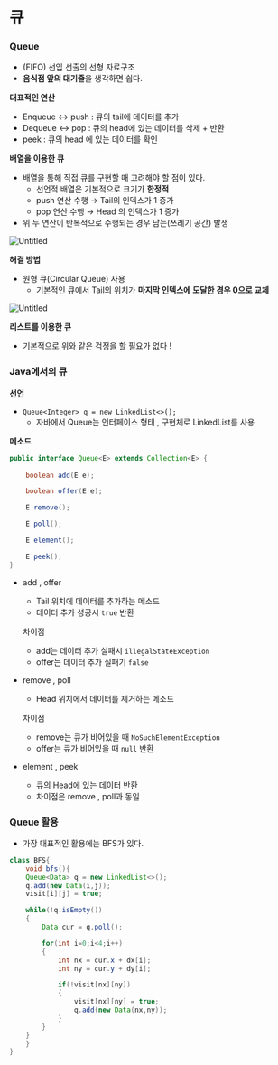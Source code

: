 # 큐

### Queue

- (FIFO) 선입 선출의 선형 자료구조
- **음식점 앞의 대기줄**을 생각하면 쉽다.

**대표적인 연산**

- Enqueue ↔ push : 큐의 tail에 데이터를 추가
- Dequeue ↔ pop : 큐의 head에 있는 데이터를 삭제 + 반환
- peek : 큐의 head 에 있는 데이터를 확인

**배열을 이용한 큐**

- 배열을 통해 직접 큐를 구현할 때 고려해야 할 점이 있다.
    - 선언적 배열은 기본적으로 크기가 **한정적**
    - push 연산 수행 → Tail의 인덱스가 1 증가
    - pop 연산 수행 → Head 의 인덱스가 1 증가
- 위 두 연산이 반복적으로 수행되는 경우 남는(쓰레기 공간) 발생

![Untitled](%E1%84%8F%E1%85%B2%20b6a0746696a94b3da9a2131a7b1fab31/Untitled.png)

**해결 방법**

- 원형 큐(Circular Queue) 사용
    - 기본적인 큐에서 Tail의 위치가 **마지막 인덱스에 도달한 경우 0으로 교체**

![Untitled](%E1%84%8F%E1%85%B2%20b6a0746696a94b3da9a2131a7b1fab31/Untitled%201.png)

**리스트를 이용한 큐**

- 기본적으로 위와 같은 걱정을 할 필요가 없다 !

### Java에서의 큐

**선언**

- `Queue<Integer> q = new LinkedList<>();`
    - 자바에서 Queue는 인터페이스 형태 , 구현체로 LinkedList를 사용

**메소드**

```java
public interface Queue<E> extends Collection<E> {
   
    boolean add(E e);

    boolean offer(E e);

    E remove();

    E poll();

    E element();

    E peek(); 
}
```

- add , offer
    - Tail 위치에 데이터를 추가하는 메소드
    - 데이터 추가 성공시 `true` 반환

  차이점

    - add는 데이터 추가 실패시 `illegalStateException`
    - offer는 데이터 추가 실패기 `false`

- remove , poll
    - Head 위치에서 데이터를 제거하는 메소드

  차이점

    - remove는 큐가 비어있을 때 `NoSuchElementException`
    - offer는 큐가 비어있을 때 `null` 반환

- element , peek
    - 큐의 Head에 있는 데이터 반환
    - 차이점은 remove , poll과 동일

### Queue 활용

- 가장 대표적인 활용에는 BFS가 있다.

```java
class BFS{
    void bfs(){
    Queue<Data> q = new LinkedList<>();
    q.add(new Data(i,j));
    visit[i][j] = true;

    while(!q.isEmpty())
    {
	    Data cur = q.poll();

	    for(int i=0;i<4;i++)
	    {
		    int nx = cur.x + dx[i];
		    int ny = cur.y + dy[i];

		    if(!visit[nx][ny])
		    {
			    visit[nx][ny] = true;
			    q.add(new Data(nx,ny));
		    } 
	    }
    }
    }
}
```
